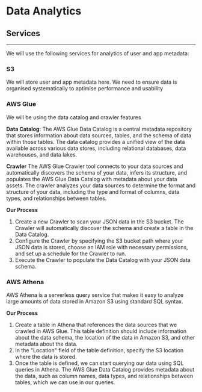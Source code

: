 # Data Analytics

## Services

-----

We will use the following services for analytics of user and app metadata:

### S3

We will store user and app metadata here. We need to ensure data is organised systematically to aptimise performance and usability 

### AWS Glue

We will be using the data catalog and crawler features

**Data Catalog**:
The AWS Glue Data Catalog is a central metadata repository that stores information about data sources, tables, and the schema of data within those tables. The data catalog provides a unified view of the data available across various data stores, including relational databases, data warehouses, and data lakes.

**Crawler**
The AWS Glue Crawler tool connects to your data sources and automatically discovers the schema of your data, infers its structure, and populates the AWS Glue Data Catalog with metadata about your data assets. The crawler analyzes your data sources to determine the format and structure of your data, including the type and format of columns, data types, and relationships between tables.

**Our Process**

1. Create a new Crawler to scan your JSON data in the S3 bucket. The Crawler will automatically discover the schema and create a table in the Data Catalog.
2. Configure the Crawler by specifying the S3 bucket path where your JSON data is stored, choose an IAM role with necessary permissions, and set up a schedule for the Crawler to run.
3. Execute the Crawler to populate the Data Catalog with your JSON data schema.


### AWS Athena

AWS Athena is a serverless query service that makes it easy to analyze large amounts of data stored in Amazon S3 using standard SQL syntax.

**Our Process**
1. Create a table in Athena that references the data sources that we crawled in AWS Glue. This table definition should include information about the data schema, the location of the data in Amazon S3, and other metadata about the data. 
2. In the "Location" field of the table definition, specify the S3 location where the data is stored. 
3. Once the table is defined, we can start querying our data using SQL queries in Athena. The AWS Glue Data Catalog provides metadata about the data, such as column names, data types, and relationships between tables, which we can use in our queries.